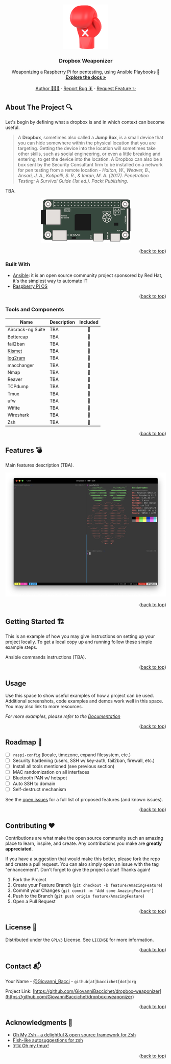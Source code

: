 <!-- Improved compatibility of back to top link: See: https://github.com/othneildrew/Best-README-Template/pull/73 -->
<a name="readme-top"></a>
<!--
*** Thanks for checking out the Best-README-Template. If you have a suggestion
*** that would make this better, please fork the repo and create a pull request
*** or simply open an issue with the tag "enhancement".
*** Don't forget to give the project a star!
*** Thanks again! Now go create something AMAZING! :D
-->


<!-- PROJECT LOGO -->
<br />
<div align="center">
  <a href="https://github.com/GiovanniBaccichet/dropbox-weaponizer">
    <img src="media/boxing_glove.png" alt="Logo" height="140">
  </a>

<h3 align="center">Dropbox Weaponizer</h3>

  <p align="center">
    Weaponizing a Raspberry Pi for pentesting, using Ansible Playbooks 🥊
    <br />
    <a href="https://docs.ansible.com/"><strong>Explore the docs »</strong></a>
    <br />
    <br />
    <a href="https://github.com/GiovanniBaccichet/">Author 👨🏻‍💻</a>
    ·
    <a href="https://github.com/GiovanniBaccichet/dropbox-weaponizer/issues">Report Bug 🪳</a>
    ·
    <a href="https://github.com/GiovanniBaccichet/dropbox-weaponizer/issues">Request Feature ✨</a>
  </p>
</div>



<!-- TABLE OF CONTENTS -->




<!-- ABOUT THE PROJECT -->
## About The Project 🔍

Let's begin by defining what a dropbox is and in which context can become useful.

> A **Dropbox**, sometimes also called a **Jump Box**, is a small device that you can hide somewhere within the physical location that you are targeting. Getting the device into the location will sometimes take other skills, such as social engineering, or even a little breaking and entering, to get the device into the location. A Dropbox can also be a box sent by the Security Consultant firm to be installed on a network for pen testing from a remote location - *Halton, W., Weaver, B., Ansari, J. A., Kotipalli, S. R., & Imran, M. A. (2017). Penetration Testing: A Survival Guide (1st ed.). Packt Publishing*.

TBA.

<p align="center">
  <img src="media/rpi-zero.png" alt="rpi-zero" height="140"/>
</p>


<p align="right">(<a href="#readme-top">back to top</a>)</p>



### Built With

- [Ansible](https://www.ansible.com/): it is an open source community project sponsored by Red Hat, it's the simplest way to automate IT
- [Raspberry Pi OS](https://www.raspberrypi.com/software/)

<p align="right">(<a href="#readme-top">back to top</a>)</p>

### Tools and Components

| Name   |      Description      | Included |
|----------|-------------|:------:|
| Aircrack-ng Suite |  TBA | 🔴 |
| Bettercap |    TBA   |  🔴 |
| fail2ban | TBA |    🔴 |
| [Kismet](https://www.kismetwireless.net/) | TBA |    🔴 |
| [log2ram](https://github.com/azlux/log2ram) | TBA |    🔴 |
| macchanger | TBA |    🔴 |
| Nmap | TBA |    🔴 |
| Reaver | TBA |    🔴 |
| TCPdump | TBA |    🔴 |
| Tmux | TBA |    🔴 |
| ufw | TBA |    🔴 |
| Wifite | TBA |    🔴 |
| Wireshark | TBA |    🔴 |
| Zsh | TBA |    🔴 |


<p align="right">(<a href="#readme-top">back to top</a>)</p>


<!-- FEATURES -->
## Features 💣

Main features description (TBA).

<p align="center">
  <img src="media/tmux.png" alt="tmux" />
</p>

<p align="right">(<a href="#readme-top">back to top</a>)</p>


<!-- GETTING STARTED -->
## Getting Started 🏗

This is an example of how you may give instructions on setting up your project locally.
To get a local copy up and running follow these simple example steps.

Ansible commands instructions (TBA).

<p align="right">(<a href="#readme-top">back to top</a>)</p>



<!-- USAGE EXAMPLES -->
## Usage 

Use this space to show useful examples of how a project can be used. Additional screenshots, code examples and demos work well in this space. You may also link to more resources.

_For more examples, please refer to the [Documentation](https://example.com)_

<p align="right">(<a href="#readme-top">back to top</a>)</p>



<!-- ROADMAP -->
## Roadmap 🚸

- [ ] `raspi-config` (locale, timezone, expand filesystem, etc.)
- [ ] Security hardening (users, SSH w/ key-auth, fail2ban, firewall, etc.)
- [ ] Install all tools mentioned (see previous section)
- [ ] MAC randomization on all interfaces
- [ ] Bluetooth PAN w/ hotspot
- [ ] Auto SSH to domain
- [ ] Self-destruct mechanism

See the [open issues](https://github.com/GiovanniBaccichet/dropbox-weaponizer/issues) for a full list of proposed features (and known issues).

<p align="right">(<a href="#readme-top">back to top</a>)</p>



<!-- CONTRIBUTING -->
## Contributing ♥️

Contributions are what make the open source community such an amazing place to learn, inspire, and create. Any contributions you make are **greatly appreciated**.

If you have a suggestion that would make this better, please fork the repo and create a pull request. You can also simply open an issue with the tag "enhancement".
Don't forget to give the project a star! Thanks again!

1. Fork the Project
2. Create your Feature Branch (`git checkout -b feature/AmazingFeature`)
3. Commit your Changes (`git commit -m 'Add some AmazingFeature'`)
4. Push to the Branch (`git push origin feature/AmazingFeature`)
5. Open a Pull Request

<p align="right">(<a href="#readme-top">back to top</a>)</p>



<!-- LICENSE -->
## License 📑

Distributed under the `GPLv3` License. See `LICENSE` for more information.

<p align="right">(<a href="#readme-top">back to top</a>)</p>



<!-- CONTACT -->
## Contact 📬

Your Name - [@Giovanni_Bacci](https://twitter.com/Giovanni_Bacci) - `github[at]baccichet[dot]org`

Project Link: [https://github.com/GiovanniBaccichet/dropbox-weaponizer](https://github.com/GiovanniBaccichet/dropbox-weaponizer)

<p align="right">(<a href="#readme-top">back to top</a>)</p>



<!-- ACKNOWLEDGMENTS -->
## Acknowledgments 📓

* [Oh My Zsh - a delightful & open source framework for Zsh](https://ohmyz.sh/)
* [Fish-like autosuggestions for zsh](https://github.com/zsh-users/zsh-autosuggestions)
* [🇫🇷 Oh my tmux!](https://github.com/gpakosz/.tmux)

<p align="right">(<a href="#readme-top">back to top</a>)</p>
